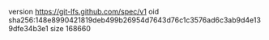 version https://git-lfs.github.com/spec/v1
oid sha256:148e8990421819deb499b26954d7643d76c1c3576ad6c3ab9d4e139dfe34b3e1
size 168660
